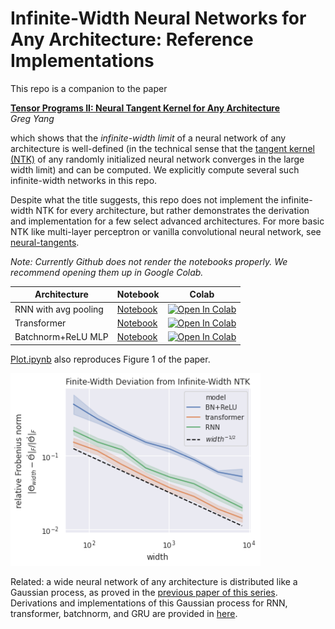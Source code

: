 # Infinite-Width Neural Networks for Any Architecture: Reference Implementations

This repo is a companion to the paper

[**Tensor Programs II: Neural Tangent Kernel for Any Architecture**](https://arxiv.org/abs/2006.14548)<br>
*Greg Yang*

which shows that the *infinite-width limit* of a neural network of any architecture is well-defined (in the technical sense that the [tangent kernel (NTK)](https://arxiv.org/abs/1806.07572) of any randomly initialized neural network converges in the large width limit) and can be computed.
We explicitly compute several such infinite-width networks in this repo.

Despite what the title suggests, this repo does not implement the infinite-width NTK for every architecture, but rather demonstrates the derivation and implementation for a few select advanced architectures.
For more basic NTK like multi-layer perceptron or vanilla convolutional neural network, see [neural-tangents](https://github.com/google/neural-tangents).


*Note: Currently Github does not render the notebooks properly. We recommend opening them up in Google Colab.*

Architecture        | Notebook                     | Colab
--------------------|------------------------------|-------
RNN with avg pooling| [Notebook](RNN-NTK.ipynb)        |  [![Open In Colab](https://colab.research.google.com/assets/colab-badge.svg)](https://colab.research.google.com/github/thegregyang/NTK4A/blob/master/colab/RNN-NTK.ipynb)
Transformer         | [Notebook](Transformer-NTK.ipynb)| [![Open In Colab](https://colab.research.google.com/assets/colab-badge.svg)](https://colab.research.google.com/github/thegregyang/NTK4A/blob/master/colab/Transformer-NTK.ipynb)
Batchnorm+ReLU MLP  | [Notebook](Batchnorm-NTK.ipynb)  | [![Open In Colab](https://colab.research.google.com/assets/colab-badge.svg)](https://colab.research.google.com/github/thegregyang/NTK4A/blob/master/colab/Batchnorm-NTK.ipynb)

[Plot.ipynb](Plot.ipynb) also reproduces Figure 1 of the paper.


<p>
<img src="NTKdeviation.png" width="400" >
</p>

Related: a wide neural network of any architecture is distributed like a Gaussian process, as proved in the [previous paper of this series](https://arxiv.org/abs/1910.12478). Derivations and implementations of this Gaussian process for RNN, transformer, batchnorm, and GRU are provided in [here](https://github.com/thegregyang/GP4A).
